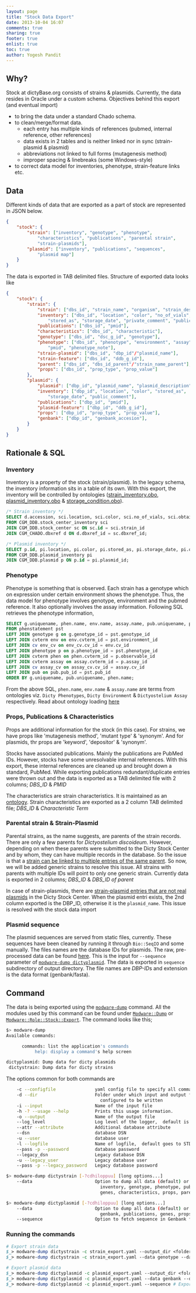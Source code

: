 ```yaml
---
layout: page
title: "Stock Data Export"
date: 2013-10-04 16:07
comments: true
sharing: true
footer: true
enlist: true
toc: true
author: Yogesh Pandit
---
```


## Why?
Stock at dictyBase.org consists of strains & plasmids.  Currently, the data resides in Oracle under a custom schema. Objectives behind this export (and eventual import) 

* to bring the data under a standard Chado schema.  
* to clean/merge/format data.
   * each entry has multiple kinds of references (pubmed, internal reference, other references)
   * data exists in 2 tables and is neither linked nor in sync (strain-plasmid & plasmid)
   * abbreviations not linked to full forms (mutagenesis method)
   * improper spacing & linebreaks (some Windows-style)
* to correct data model for inventories, phenotype, strain-feature links etc.

## Data
Different kinds of data that are exported as a part of stock are represented in JSON below.
```json
{
	"stock": {
		"strain": ["inventory", "genotype", "phenotype", 
			"characteristics", "publications", "parental strain", 
			"strain-plasmids"],
		"plasmid": ["inventory", "publications", "sequences",
			"plasmid map"]
	}
}
```

The data is exported in TAB delimited files. Structure of exported data looks like
```json
{
	"stock": {
		"strain": {
			"strain": ["dbs_id", "strain_name", "organism", "strain_description"],
			"inventory": ["dbs_id", "location", "color", "no_of_vials", "obtained_as", 
				"stored_as", "storage_date", "private_comment", "public_comment"],
			"publications": ["dbs_id", "pmid"],
			"characteristics": ["dbs_id", "characteristic"],
			"genotype": ["dbs_id", "dsc_g_id", "genotype"],
			"phenotype": ["dbs_id", "phenotype", "environment", "assay", 
				"pmid", "phenotype_note"],
			"strain-plasmid": ["dbs_id", "dbp_id"/"plasmid_name"],
			"strain-feature": ["dbs_id", "ddb_g_id"],
			"parent": ["dbs_id", "dbs_id_parent"/"strain_name_parent"],
			"props": ["dbs_id", "prop_type", "prop_value"]
		},
		"plasmid": {
			"plasmid": ["dbp_id", "plasmid_name", "plasmid_description"],
			"inventory": ["dbp_id", "location", "color", "stored_as", 
				"storage_date", "public_comment"],
			"publications": ["dbp_id", "pmid"],
			"plasmid-feature": ["dbp_id", "ddb_g_id"],
			"props": ["dbp_id", "prop_type", "prop_value"],
			"genbank": ["dbp_id", "genbank_accesion"],
		}
	}
}
```

## Rationale & SQL

### Inventory
Inventory is a property of the stock (strain/plasmid). In the legacy schema, the inventory information sits in a table of its own. With this export, the inventory will be controlled by ontologies ([strain_inventory.obo](https://github.com/dictyBase/migration-data/blob/master/ontologies/strain_inventory.obo), [plasmid_inventory.obo](https://github.com/dictyBase/migration-data/blob/master/ontologies/plasmid_inventory.obo) & [storage_condition.obo](https://github.com/dictyBase/migration-data/blob/master/ontologies/storage_condition.obo)).  

```sql
/* Strain inventory */
SELECT d.accession, sci.location, sci.color, sci.no_of_vials, sci.obtained_as, sci.stored_as, sci.storage_date, sci.storage_comments private_comment, sci.other_comments_and_feedback public_comment
FROM CGM_DDB.stock_center_inventory sci
JOIN CGM_DDB.stock_center sc ON sc.id = sci.strain_id
JOIN CGM_CHADO.dbxref d ON d.dbxref_id = sc.dbxref_id;

/* Plasmid inventory */
SELECT p.id, pi.location, pi.color, pi.stored_as, pi.storage_date, pi.other_comments_and_feedback public_comment
FROM CGM_DDB.plasmid_inventory pi
JOIN CGM_DDB.plasmid p ON p.id = pi.plasmid_id;
```

### Phenotype
Phenotype is something that is observed. Each strain has a genotype which on expression under certain environment shows the phenotype. Thus, the data model for phenotype involves genotype, environment and the pubmed reference. It also optionally involves the assay information. Following SQL retrieves the phenotype information,

```sql
SELECT g.uniquename, phen.name, env.name, assay.name, pub.uniquename, p.value
FROM phenstatement pst
LEFT JOIN genotype g on g.genotype_id = pst.genotype_id
LEFT JOIN cvterm env on env.cvterm_id = pst.environment_id
LEFT JOIN cv env_cv on env_cv.cv_id = env.cv_id
LEFT JOIN phenotype p on p.phenotype_id = pst.phenotype_id
LEFT JOIN cvterm phen on phen.cvterm_id = p.observable_id
LEFT JOIN cvterm assay on assay.cvterm_id = p.assay_id
LEFT JOIN cv assay_cv on assay_cv.cv_id = assay.cv_id
LEFT JOIN pub on pub.pub_id = pst.pub_id
ORDER BY g.uniquename, pub.uniquename, phen.name;
```

From the above SQL, `phen.name`, `env.name` & `assay.name` are terms from ontologies viz. `Dicty Phenotypes`, `Dicty Environment` & `Dictyostelium Assay` respectively. Read about ontology loading [here](/obo-loading)

### Props, Publications & Characteristics
Props are additional information for the stock (in this case). For strains, we have props like 'mutagenesis method', 'mutant type' & 'synonym'. And for plasmids, thr props are 'keyword', 'depositor' & 'synonym'. 

Stocks have associated publications. Mainly the publications are PubMed IDs. However, stocks have some unresolvable internal references. With this export, these internal references are cleaned up and brought down a standard, PubMed. While exporting publications redundant/duplicate entries were thrown out and the data is exported as a TAB delimited file with 2 columns; *DBS_ID* & *PMID*

The characteristics are strain characteristics. It is maintained as an [ontology](https://github.com/dictyBase/migration-data/blob/master/ontologies/strain_characteristics.obo). Strain characteristics are exported as a 2 column TAB delimited file; *DBS_ID* & *Characteristic Term*

### Parental strain & Strain-Plasmid
Parental strains, as the name suggests, are parents of the strain records. There are only a few parents for *Dictyostelium discoideum*. However, depending on when these parents were submitted to the Dicty Stock Center and by whom, they can have multiple records in the database. So the issue is that a [strain can be linked to multiple entries of the same parent](https://github.com/dictyBase/Modware-Loader/issues/62). So now, we will be added generic strains to resolve this issue. All strains with parents with multiple IDs will point to only one generic strain. Currently data is exported in 2 columns; *DBS_ID* & *DBS_ID of parent*

In case of strain-plasmids, there are [strain-plasmid entries that are not real plasmids](https://github.com/dictyBase/Modware-Loader/issues/63) in the Dicty Stock Center. When the plasmid entri exists, the 2nd column exported is the DBP_ID, otherwise it is the `plasmid_name`. This issue is resolved with the stock data import

### Plasmid sequence
The plasmid sequences are served from static files, currently. These sequences have been cleaned by running it through `Bio::SeqIO` and some manually. The files names are the database IDs for plasmids. The raw, pre-processed data can be found [here](https://github.com/dictyBase/migration-data/tree/master/plasmid/raw_sequence). This is the input for `--sequence` parameter of [`modware-dump dictyplasmid`](#running-the-commands). The data is exported in `sequence` subdirectory of output directory. The file names are *DBP-ID*s and extension is the data format (genbank/fasta).

## Command 
The data is being exported using the [`modware-dump`](https://github.com/dictyBase/Modware-Loader/blob/develop/bin/modware-dump) command. All the modules used by this command can be found under [`Modware::Dump`](https://github.com/dictyBase/Modware-Loader/tree/develop/lib/Modware/Dump) or [`Modware::Role::Stock::Export`](https://github.com/dictyBase/Modware-Loader/tree/develop/lib/Modware/Role/Stock/Export). The command looks like this;

```bash
$> modware-dump 
Available commands:

	  commands: list the application's commands
	       help: display a command's help screen

dictyplasmid: Dump data for dicty plasmids
 dictystrain: Dump data for dicty strains
```

The options common for both commands are

```bash
	-c --configfile               yaml config file to specify all command line options
	-d --dir                      Folder under which input and output files can be 
									configured to be written
	-i --input                    Name of the input file
	-h -? --usage --help          Prints this usage information.
	-o --output                   Name of the output file
	--log_level                   Log level of the logger,  default is error
	--attr --attribute            Additional database attribute
	--dsn                         database DSN
	-u --user                     database user
	-l --logfile                  Name of logfile,  default goes to STDERR
	--pass -p --password          database password
	--legacy_dsn                  Legacy database DSN
	-u --legacy_user              Legacy database user
	--pass -p --legacy_password   Legacy database password
```

```bash
$> modware-dump dictystrain [-?cdhiloppuu] [long options...]
    --data                        Option to dump all data (default) or (strain, 
									inventory, genotype, phenotype, publications, 
									genes, characteristics, props, parent, plasmid)
```

```bash
$> modware-dump dictyplasmid [-?cdhiloppuu] [long options...]
	--data                        Option to dump all data (default) or (plasmid, inventory, 
	                              	genbank, publications, genes, props)
	--sequence                    Option to fetch sequence in Genbank format and write to file
```

### Running the commands

```perl
# Export strain data
$_> modware-dump dictystrain -c strain_export.yaml --output_dir <folder-to-export-data> # This will dump all data
$_> modware-dump dictystrain -c strain_export.yaml --data genotype --data inventory --data genes --data publications # Specific exports

# Export plasmid data
$_> modware-dump dictyplasmid -c plasmid_export.yaml --output_dir <folder-to-export-data> # This will dump all data
$_> modware-dump dictyplasmid -c plasmid_export.yaml --data genbank --data genes # Specific exports
$_> modware-dump dictyplasmid -c plasmid_export.yaml --sequence # Export plasmid sequences in FastA/GenBank
```
